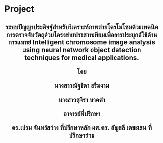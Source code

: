   # Project
<h2 align="center">
  

ระบบปัญญาประดิษฐ์สำหรับวิเคราะห์ภาพถ่ายโครโมโซมด้วยเทคนิคการตรวจจับวัตถุด้วยโครงข่ายประสาทเทียมเพื่อการประยุกต์ใช้ด้านการแพทย์
Intelligent chromosome image analysis using neural network object detection techniques for medical applications.

 โดย
	     
นางสาวณัฐธิดา 		สรึมงาม

นางสาวสุจีรา 	   	นาคคำ
						  
อาจารย์ที่ปรึกษา
							  
 ดร.เปรม จันทร์สว่าง	ที่ปรึกษาหลัก
ผศ.ดร. อัญชลี เตชะเสน	 ที่ปรึกษาร่วม
  
</h2>

